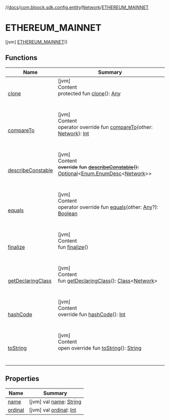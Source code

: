 //[docs](../../../index.md)/[com.bloock.sdk.config.entity](../../index.md)/[Network](../index.md)/[ETHEREUM_MAINNET](index.md)



# ETHEREUM_MAINNET  
 [jvm] [ETHEREUM_MAINNET](index.md)()  
   


## Functions  
  
|  Name|  Summary| 
|---|---|
| <a name="kotlin/Enum/clone/#/PointingToDeclaration/"></a>[clone](../-b-l-o-o-c-k_-c-h-a-i-n/index.md#%5Bkotlin%2FEnum%2Fclone%2F%23%2FPointingToDeclaration%2F%5D%2FFunctions%2F-101246078)| <a name="kotlin/Enum/clone/#/PointingToDeclaration/"></a>[jvm]  <br>Content  <br>protected fun [clone](../-b-l-o-o-c-k_-c-h-a-i-n/index.md#%5Bkotlin%2FEnum%2Fclone%2F%23%2FPointingToDeclaration%2F%5D%2FFunctions%2F-101246078)(): [Any](https://kotlinlang.org/api/latest/jvm/stdlib/kotlin/-any/index.html)  <br><br><br>
| <a name="kotlin/Enum/compareTo/#com.bloock.sdk.config.entity.Network/PointingToDeclaration/"></a>[compareTo](../-b-l-o-o-c-k_-c-h-a-i-n/index.md#%5Bkotlin%2FEnum%2FcompareTo%2F%23com.bloock.sdk.config.entity.Network%2FPointingToDeclaration%2F%5D%2FFunctions%2F-101246078)| <a name="kotlin/Enum/compareTo/#com.bloock.sdk.config.entity.Network/PointingToDeclaration/"></a>[jvm]  <br>Content  <br>operator override fun [compareTo](../-b-l-o-o-c-k_-c-h-a-i-n/index.md#%5Bkotlin%2FEnum%2FcompareTo%2F%23com.bloock.sdk.config.entity.Network%2FPointingToDeclaration%2F%5D%2FFunctions%2F-101246078)(other: [Network](../index.md)): [Int](https://kotlinlang.org/api/latest/jvm/stdlib/kotlin/-int/index.html)  <br><br><br>
| <a name="kotlin/Enum/describeConstable/#/PointingToDeclaration/"></a>[describeConstable](../-b-l-o-o-c-k_-c-h-a-i-n/index.md#%5Bkotlin%2FEnum%2FdescribeConstable%2F%23%2FPointingToDeclaration%2F%5D%2FFunctions%2F-101246078)| <a name="kotlin/Enum/describeConstable/#/PointingToDeclaration/"></a>[jvm]  <br>Content  <br>~~override~~ ~~fun~~ [~~describeConstable~~](../-b-l-o-o-c-k_-c-h-a-i-n/index.md#%5Bkotlin%2FEnum%2FdescribeConstable%2F%23%2FPointingToDeclaration%2F%5D%2FFunctions%2F-101246078)~~(~~~~)~~~~:~~ [Optional](https://docs.oracle.com/javase/8/docs/api/java/util/Optional.html)<[Enum.EnumDesc](https://docs.oracle.com/javase/8/docs/api/java/lang/Enum.EnumDesc.html)<[Network](../index.md)>>  <br><br><br>
| <a name="kotlin/Enum/equals/#kotlin.Any?/PointingToDeclaration/"></a>[equals](../-b-l-o-o-c-k_-c-h-a-i-n/index.md#%5Bkotlin%2FEnum%2Fequals%2F%23kotlin.Any%3F%2FPointingToDeclaration%2F%5D%2FFunctions%2F-101246078)| <a name="kotlin/Enum/equals/#kotlin.Any?/PointingToDeclaration/"></a>[jvm]  <br>Content  <br>operator override fun [equals](../-b-l-o-o-c-k_-c-h-a-i-n/index.md#%5Bkotlin%2FEnum%2Fequals%2F%23kotlin.Any%3F%2FPointingToDeclaration%2F%5D%2FFunctions%2F-101246078)(other: [Any](https://kotlinlang.org/api/latest/jvm/stdlib/kotlin/-any/index.html)?): [Boolean](https://kotlinlang.org/api/latest/jvm/stdlib/kotlin/-boolean/index.html)  <br><br><br>
| <a name="kotlin/Enum/finalize/#/PointingToDeclaration/"></a>[finalize](../-b-l-o-o-c-k_-c-h-a-i-n/index.md#%5Bkotlin%2FEnum%2Ffinalize%2F%23%2FPointingToDeclaration%2F%5D%2FFunctions%2F-101246078)| <a name="kotlin/Enum/finalize/#/PointingToDeclaration/"></a>[jvm]  <br>Content  <br>fun [finalize](../-b-l-o-o-c-k_-c-h-a-i-n/index.md#%5Bkotlin%2FEnum%2Ffinalize%2F%23%2FPointingToDeclaration%2F%5D%2FFunctions%2F-101246078)()  <br><br><br>
| <a name="kotlin/Enum/getDeclaringClass/#/PointingToDeclaration/"></a>[getDeclaringClass](../-b-l-o-o-c-k_-c-h-a-i-n/index.md#%5Bkotlin%2FEnum%2FgetDeclaringClass%2F%23%2FPointingToDeclaration%2F%5D%2FFunctions%2F-101246078)| <a name="kotlin/Enum/getDeclaringClass/#/PointingToDeclaration/"></a>[jvm]  <br>Content  <br>fun [getDeclaringClass](../-b-l-o-o-c-k_-c-h-a-i-n/index.md#%5Bkotlin%2FEnum%2FgetDeclaringClass%2F%23%2FPointingToDeclaration%2F%5D%2FFunctions%2F-101246078)(): [Class](https://docs.oracle.com/javase/8/docs/api/java/lang/Class.html)<[Network](../index.md)>  <br><br><br>
| <a name="kotlin/Enum/hashCode/#/PointingToDeclaration/"></a>[hashCode](../-b-l-o-o-c-k_-c-h-a-i-n/index.md#%5Bkotlin%2FEnum%2FhashCode%2F%23%2FPointingToDeclaration%2F%5D%2FFunctions%2F-101246078)| <a name="kotlin/Enum/hashCode/#/PointingToDeclaration/"></a>[jvm]  <br>Content  <br>override fun [hashCode](../-b-l-o-o-c-k_-c-h-a-i-n/index.md#%5Bkotlin%2FEnum%2FhashCode%2F%23%2FPointingToDeclaration%2F%5D%2FFunctions%2F-101246078)(): [Int](https://kotlinlang.org/api/latest/jvm/stdlib/kotlin/-int/index.html)  <br><br><br>
| <a name="kotlin/Enum/toString/#/PointingToDeclaration/"></a>[toString](../-b-l-o-o-c-k_-c-h-a-i-n/index.md#%5Bkotlin%2FEnum%2FtoString%2F%23%2FPointingToDeclaration%2F%5D%2FFunctions%2F-101246078)| <a name="kotlin/Enum/toString/#/PointingToDeclaration/"></a>[jvm]  <br>Content  <br>open override fun [toString](../-b-l-o-o-c-k_-c-h-a-i-n/index.md#%5Bkotlin%2FEnum%2FtoString%2F%23%2FPointingToDeclaration%2F%5D%2FFunctions%2F-101246078)(): [String](https://kotlinlang.org/api/latest/jvm/stdlib/kotlin/-string/index.html)  <br><br><br>


## Properties  
  
|  Name|  Summary| 
|---|---|
| <a name="com.bloock.sdk.config.entity/Network.ETHEREUM_MAINNET/name/#/PointingToDeclaration/"></a>[name](name.md)| <a name="com.bloock.sdk.config.entity/Network.ETHEREUM_MAINNET/name/#/PointingToDeclaration/"></a> [jvm] val [name](name.md): [String](https://kotlinlang.org/api/latest/jvm/stdlib/kotlin/-string/index.html)   <br>
| <a name="com.bloock.sdk.config.entity/Network.ETHEREUM_MAINNET/ordinal/#/PointingToDeclaration/"></a>[ordinal](ordinal.md)| <a name="com.bloock.sdk.config.entity/Network.ETHEREUM_MAINNET/ordinal/#/PointingToDeclaration/"></a> [jvm] val [ordinal](ordinal.md): [Int](https://kotlinlang.org/api/latest/jvm/stdlib/kotlin/-int/index.html)   <br>

